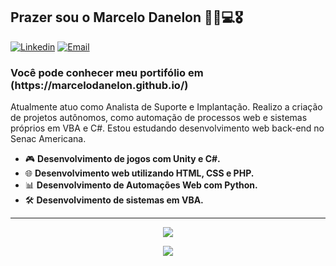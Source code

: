 <h2>Prazer sou o Marcelo Danelon  👦🏻💻🎖️</h2>

[![Linkedin](https://img.shields.io/badge/-LinkedIn-blue?style=flat&logo=Linkedin&logoColor=white)](https://www.linkedin.com/in/marcelodanelon/)
[![Email](https://img.shields.io/badge/-Outlook-blue?style=flat&logo=Mail&logoColor=white)](mailto:marcelodanelon11@gmail.com)

<h3>Você pode conhecer meu portifólio em (https://marcelodanelon.github.io/)</h3>

Atualmente atuo como Analista de Suporte e Implantação. Realizo a criação de projetos autônomos, como automação de processos web e sistemas próprios em VBA e C#. Estou estudando desenvolvimento web back-end no Senac Americana.
- 🎮 <b>Desenvolvimento de jogos com Unity e C#.</b>
- 🌐 <b>Desenvolvimento web utilizando HTML, CSS e PHP.</b>
- 📊  <b>Desenvolvimento de Automações Web com Python.</b>
- 🛠 <b>Desenvolvimento de sistemas em VBA.</b>

<hr>
<p align="center"> 
  <img align="center" src="https://github-readme-stats.vercel.app/api?username=marcelodanelon&show_icons=true&layout=compact" />
</p>
<p align="center"> 
  <img align="center" src="https://github-readme-stats.vercel.app/api/top-langs/?username=marcelodanelon&show_icons=true&layout=compact" />
</p>
